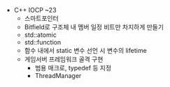 * C++ IOCP ~23
    * 스마트포인터
    * Bitfield로 구조체 내 멤버 일정 비트만 차지하게 만들기
    * std::atomic
    * std::function
    * 함수 내에서 static 변수 선언 시 변수의 lifetime
    * 게임서버 프레임워크 골격 구현
        * 범용 매크로, typedef 등 지정
        * ThreadManager
